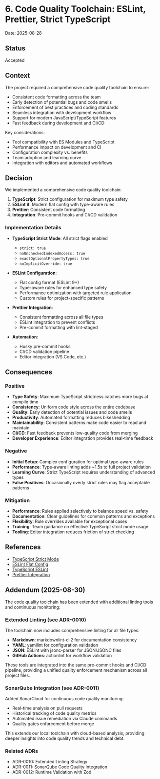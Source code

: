 # 6. Code Quality Toolchain: ESLint, Prettier, Strict TypeScript

Date: 2025-08-28

## Status

Accepted

## Context

The project required a comprehensive code quality toolchain to ensure:

- Consistent code formatting across the team
- Early detection of potential bugs and code smells
- Enforcement of best practices and coding standards
- Seamless integration with development workflow
- Support for modern JavaScript/TypeScript features
- Fast feedback during development and CI/CD

Key considerations:

- Tool compatibility with ES Modules and TypeScript
- Performance impact on development and CI
- Configuration complexity vs. benefits
- Team adoption and learning curve
- Integration with editors and automated workflows

## Decision

We implemented a comprehensive code quality toolchain:

1. **TypeScript**: Strict configuration for maximum type safety
2. **ESLint 9**: Modern flat config with type-aware rules
3. **Prettier**: Consistent code formatting
4. **Integration**: Pre-commit hooks and CI/CD validation

### Implementation Details

- **TypeScript Strict Mode**: All strict flags enabled
  - `strict: true`
  - `noUncheckedIndexedAccess: true`
  - `exactOptionalPropertyTypes: true`
  - `noImplicitOverride: true`

- **ESLint Configuration**:
  - Flat config format (ESLint 9+)
  - Type-aware rules for enhanced type safety
  - Performance optimization with targeted rule application
  - Custom rules for project-specific patterns

- **Prettier Integration**:
  - Consistent formatting across all file types
  - ESLint integration to prevent conflicts
  - Pre-commit formatting with lint-staged

- **Automation**:
  - Husky pre-commit hooks
  - CI/CD validation pipeline
  - Editor integration (VS Code, etc.)

## Consequences

### Positive

- **Type Safety**: Maximum TypeScript strictness catches more bugs at compile time
- **Consistency**: Uniform code style across the entire codebase
- **Quality**: Early detection of potential issues and code smells
- **Productivity**: Automated formatting reduces bikeshedding
- **Maintainability**: Consistent patterns make code easier to read and maintain
- **CI/CD**: Fast feedback prevents low-quality code from merging
- **Developer Experience**: Editor integration provides real-time feedback

### Negative

- **Initial Setup**: Complex configuration for optimal type-aware rules
- **Performance**: Type-aware linting adds ~1.5s to full project validation
- **Learning Curve**: Strict TypeScript requires understanding of advanced types
- **False Positives**: Occasionally overly strict rules may flag acceptable patterns

### Mitigation

- **Performance**: Rules applied selectively to balance speed vs. safety
- **Documentation**: Clear guidelines for common patterns and exceptions
- **Flexibility**: Rule overrides available for exceptional cases
- **Training**: Team guidance on effective TypeScript strict mode usage
- **Tooling**: Editor integration reduces friction of strict checking

## References

- [TypeScript Strict Mode](https://www.typescriptlang.org/tsconfig#strict)
- [ESLint Flat Config](https://eslint.org/docs/latest/use/configure/configuration-files-new)
- [TypeScript ESLint](https://typescript-eslint.io/)
- [Prettier Integration](https://prettier.io/docs/en/integrating-with-linters.html)

## Addendum (2025-08-30)

The code quality toolchain has been extended with additional linting tools and continuous monitoring:

### Extended Linting (see ADR-0010)

The toolchain now includes comprehensive linting for all file types:

- **Markdown**: markdownlint-cli2 for documentation consistency
- **YAML**: yamllint for configuration validation
- **JSON**: ESLint with jsonc-parser for JSON/JSONC files
- **GitHub Actions**: actionlint for workflow validation

These tools are integrated into the same pre-commit hooks and CI/CD pipeline, providing a unified quality enforcement mechanism across all project files.

### SonarQube Integration (see ADR-0011)

Added SonarCloud for continuous code quality monitoring:

- Real-time analysis on pull requests
- Historical tracking of code quality metrics
- Automated issue remediation via Claude commands
- Quality gates enforcement before merge

This extends our local toolchain with cloud-based analysis, providing deeper insights into code quality trends and technical debt.

### Related ADRs

- ADR-0010: Extended Linting Strategy
- ADR-0011: SonarQube Code Quality Integration
- ADR-0012: Runtime Validation with Zod
